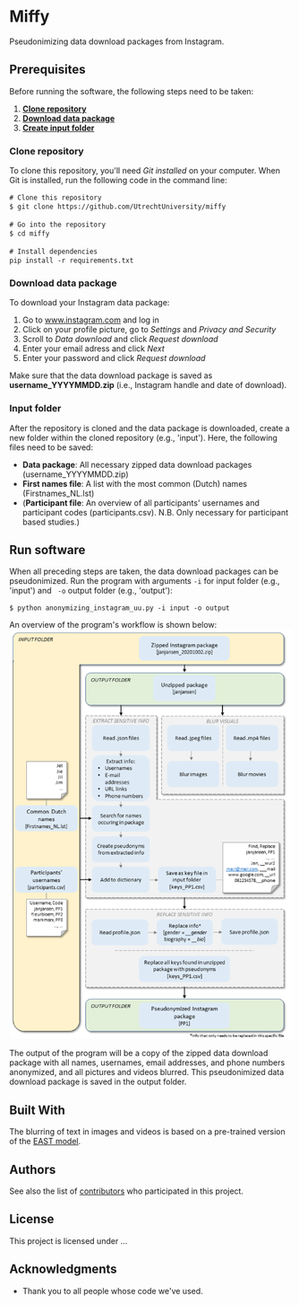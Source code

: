 # Miffy

Pseudonimizing data download packages from Instagram.


## Prerequisites

Before running the software, the following steps need to be taken:

1. **[Clone repository](#clone-repository)**
2. **[Download data package](#download-data-package)**
3. **[Create input folder](#input-folder)**
    
    
### Clone repository

To clone this repository, you'll need *Git installed* on your computer. When Git is installed, run the following code in the command line:

```
# Clone this repository
$ git clone https://github.com/UtrechtUniversity/miffy

# Go into the repository
$ cd miffy

# Install dependencies
pip install -r requirements.txt 
```

### Download data package

To download your Instagram data package:

1. Go to www.instagram.com and log in
2. Click on your profile picture, go to *Settings* and *Privacy and Security*
3. Scroll to *Data download* and click *Request download*
4. Enter your email adress and click *Next*
5. Enter your password and click *Request download*

Make sure that the data download package is saved as **username_YYYYMMDD.zip** (i.e., Instagram handle and date of download).


### Input folder

After the repository is cloned and the data package is downloaded, create a new folder within the cloned repository (e.g., 'input'). Here, the following files need to be saved:
* **Data package**: All necessary zipped data download packages (username_YYYYMMDD.zip)
* **First names file**: A list with the most common (Dutch) names (Firstnames_NL.lst)
* (**Participant file**: An overview of all participants' usernames and participant codes (participants.csv). N.B. Only necessary for participant based studies.)


## Run software

When all preceding steps are taken, the data download packages can be pseudonimized. Run the program with arguments `-i` for input folder (e.g., 'input') and ` -o` output folder (e.g., 'output'):

```
$ python anonymizing_instagram_uu.py -i input -o output
```

An overview of the program's workflow is shown below:
![flowanonymize.png](flowanonymize.png)

The output of the program will be a copy of the zipped data download package with all names, usernames, email addresses, and phone numbers anonymized, and all pictures and videos blurred. This pseudonimized data download package is saved in the output folder.


## Built With

The blurring of text in images and videos is based on a pre-trained version of the [EAST model](https://github.com/argman/EAST).


## Authors

See also the list of [contributors](https://github.com/your/project/contributors) who participated in this project.


## License

This project is licensed under ...


## Acknowledgments

* Thank you to all people whose code we've used.
